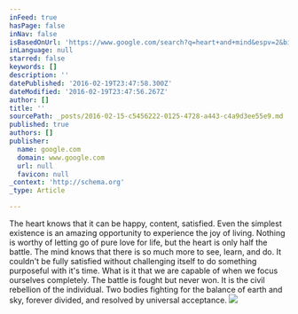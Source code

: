 ```yaml
---
inFeed: true
hasPage: false
inNav: false
isBasedOnUrl: 'https://www.google.com/search?q=heart+and+mind&espv=2&biw=1920&bih=969&tbm=isch&imgil=EjQ0BVbWgC_xyM%253A%253BOJNb0oPy_G4d3M%253Bhttp%25253A%25252F%25252Fwww.firstassemblydeland.com%25252Fblog%25252Fmorning-munitions%25252Fheart-and-mind%25252F&source=iu&pf=m&fir=EjQ0BVbWgC_xyM%253A%252COJNb0oPy_G4d3M%252C_&usg=__DIg2zG0nYlr3QRyXRaSc_A04uYM%3D&ved=0ahUKEwjIn-LYtPrKAhUH9mMKHd-fCikQyjcIJQ&ei=pRrCVoi5IYfsjwPfv6rIAg#imgrc=EjQ0BVbWgC_xyM%3A'
inLanguage: null
starred: false
keywords: []
description: ''
datePublished: '2016-02-19T23:47:58.300Z'
dateModified: '2016-02-19T23:47:56.267Z'
author: []
title: ''
sourcePath: _posts/2016-02-15-c5456222-0125-4728-a443-c4a9d3ee55e9.md
published: true
authors: []
publisher:
  name: google.com
  domain: www.google.com
  url: null
  favicon: null
_context: 'http://schema.org'
_type: Article

---
```

The heart knows that it can be happy, content, satisfied. Even the simplest existence is an amazing opportunity to experience the joy of  living.  Nothing is worthy of letting go of pure love for life, but the heart is only half the battle. The mind knows that there is so much more to see, learn, and do.  It couldn't be fully satisfied without challenging itself to do something purposeful with it's time. What is it that we are capable of when we focus ourselves completely. The battle is fought but never won. It is the civil rebellion of the individual. Two bodies fighting for the balance of earth and sky, forever divided, and resolved by universal acceptance.
![](https://s3-us-west-2.amazonaws.com/the-grid-img/p/8a8d20cc94988786fe0d8f91a556eb0a0b544bbb.jpg)